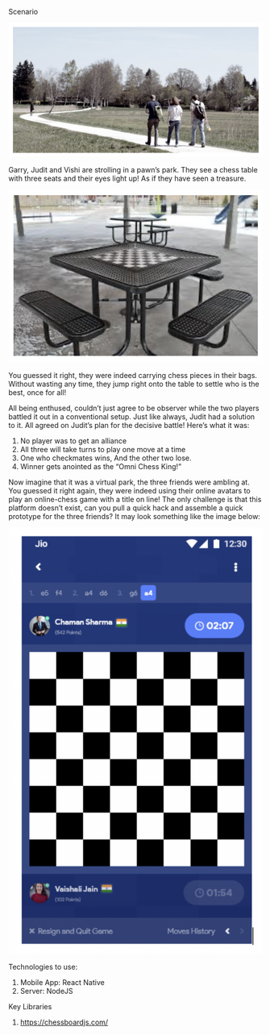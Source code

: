 Scenario

![Image description](https://github.com/SharadMishra/fsRecTask/blob/master/Screenshot%202020-05-18%20at%2019.41.46.png)

Garry, Judit and Vishi are strolling in a pawn’s park. They see a chess table with three seats and their eyes light up! As if they have seen a treasure.

![Image description](https://github.com/SharadMishra/fsRecTask/blob/master/Screenshot%202020-05-18%20at%2019.41.56.png)
 
You guessed it right, they were indeed carrying chess pieces in their bags. Without wasting any time, they jump right onto the table to settle who is the best, once for all!

All being enthused, couldn’t just agree to be observer while the two players battled it out in a conventional setup. Just like always, Judit had a solution to it. All agreed on Judit’s plan for the decisive battle! Here’s what it was:

1.	No player was to get an alliance
2.	All three will take turns to play one move at a time
3.	One who checkmates wins, And the other two lose.
4.	Winner gets anointed as the “Omni Chess King!”

Now imagine that it was a virtual park, the three friends were ambling at. You guessed it right again, they were indeed using their online avatars to play an online-chess game with a title on line! The only challenge is that this platform doesn’t exist, can you pull a quick hack and assemble a quick prototype for the three friends? It may look something like the image below:
 
![Image description](https://github.com/SharadMishra/fsRecTask/blob/master/Screenshot%202020-05-18%20at%2019.36.51.png)

Technologies to use:
1.	Mobile App: React Native
2.	Server: NodeJS

Key Libraries
1.	https://chessboardjs.com/
